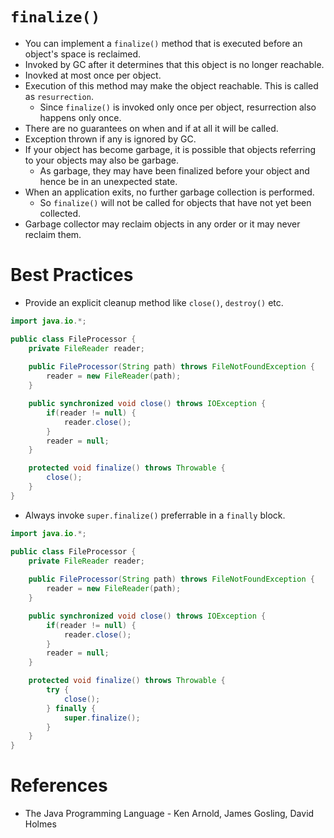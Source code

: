 # `finalize()`
* You can implement a `finalize()` method that is executed before an object's space is reclaimed.
* Invoked by GC after it determines that this object is no longer reachable.
* Inovked at most once per object.
* Execution of this method may make the object reachable. This is called as `resurrection`.
	* Since `finalize()` is invoked only once per object, resurrection also happens only once.
* There are no guarantees on when and if at all it will be called.
* Exception thrown if any is ignored by GC.
* If your object has become garbage, it is possible that objects referring to your objects may also be garbage. 
	* As garbage, they may have been finalized before your object and hence be in an unexpected state.
* When an application exits, no further garbage collection is performed.
	* So `finalize()` will not be called for objects that have not yet been collected.
* Garbage collector may reclaim objects in any order or it may never reclaim them.
# Best Practices
* Provide an explicit cleanup method like `close()`, `destroy()` etc.
```java
import java.io.*;

public class FileProcessor {
	private FileReader reader;
	
	public FileProcessor(String path) throws FileNotFoundException {
		reader = new FileReader(path);
	}

	public synchronized void close() throws IOException {
		if(reader != null) {
			reader.close();
		}
		reader = null;
	}

	protected void finalize() throws Throwable {
		close();
	}
}
```
* Always invoke `super.finalize()` preferrable in a `finally` block.
```java
import java.io.*;

public class FileProcessor {
	private FileReader reader;
	
	public FileProcessor(String path) throws FileNotFoundException {
		reader = new FileReader(path);
	}

	public synchronized void close() throws IOException {
		if(reader != null) {
			reader.close();
		}
		reader = null;
	}

	protected void finalize() throws Throwable {
		try {
			close();
		} finally {
			super.finalize();
		}
	}
}
```
# References
* The Java Programming Language - Ken Arnold, James Gosling, David Holmes
